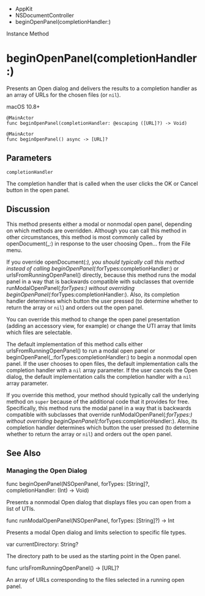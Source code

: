 

- AppKit
- NSDocumentController
-  beginOpenPanel(completionHandler:) 

Instance Method

# beginOpenPanel(completionHandler:)

Presents an Open dialog and delivers the results to a completion handler as an array of URLs for the chosen files (or `nil`).

macOS 10.8+

``` source
@MainActor
func beginOpenPanel(completionHandler: @escaping ([URL]?) -> Void)
```

``` source
@MainActor
func beginOpenPanel() async -> [URL]?
```

## Parameters 

`completionHandler`  

The completion handler that is called when the user clicks the OK or Cancel button in the open panel.

## Discussion

This method presents either a modal or nonmodal open panel, depending on which methods are overridden. Although you can call this method in other circumstances, this method is most commonly called by openDocument(_:) in response to the user choosing Open… from the File menu.

If you override openDocument(_:), you should typically call this method instead of calling beginOpenPanel(_:forTypes:completionHandler:) or urlsFromRunningOpenPanel() directly, because this method runs the modal panel in a way that is backwards compatible with subclasses that override runModalOpenPanel(_:forTypes:) without overriding beginOpenPanel(_:forTypes:completionHandler:). Also, its completion handler determines which button the user pressed (to determine whether to return the array or `nil`) and orders out the open panel.

You can override this method to change the open panel presentation (adding an accessory view, for example) or change the UTI array that limits which files are selectable.

The default implementation of this method calls either urlsFromRunningOpenPanel() to run a modal open panel or beginOpenPanel(_:forTypes:completionHandler:) to begin a nonmodal open panel. If the user chooses to open files, the default implementation calls the completion handler with a `nil` array parameter. If the user cancels the Open dialog, the default implementation calls the completion handler with a `nil` array parameter.

If you override this method, your method should typically call the underlying method on `super` because of the additional code that it provides for free. Specifically, this method runs the modal panel in a way that is backwards compatible with subclasses that override runModalOpenPanel(_:forTypes:) without overriding beginOpenPanel(_:forTypes:completionHandler:). Also, its completion handler determines which button the user pressed (to determine whether to return the array or `nil`) and orders out the open panel.

## See Also

### Managing the Open Dialog

func beginOpenPanel(NSOpenPanel, forTypes: [String]?, completionHandler: (Int) -> Void)

Presents a nonmodal Open dialog that displays files you can open from a list of UTIs.

func runModalOpenPanel(NSOpenPanel, forTypes: [String]?) -> Int

Presents a modal Open dialog and limits selection to specific file types.

var currentDirectory: String?

The directory path to be used as the starting point in the Open panel.

func urlsFromRunningOpenPanel() -> [URL]?

An array of URLs corresponding to the files selected in a running open panel.

